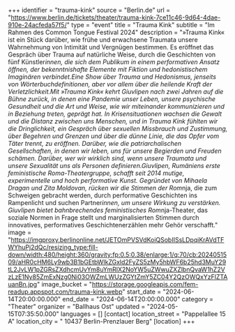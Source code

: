 +++
identifier = "trauma-kink"
source = "Berlin.de"
url = "https://www.berlin.de/tickets/theater/trauma-kink-7ce11c46-9d64-4dae-910e-24acfeda57f5/"
type = "event"
title = "Trauma Kink"
subtitle = "Im Rahmen des Common Tongue Festival 2024"
description = "»Trauma Kink« ist ein Stück darüber, wie frühe und erwachsene Traumata unsere Wahrnehmung von Intimität und Vergnügen bestimmen. Es eröffnet das Gespräch über Trauma auf natürliche Weise, durch die Geschichten von fünf Künstler*innen, die sich dem Publikum in einem performativen Ansatz öffnen, der bekenntnishafte Elemente mit Fiktion und hedonistischem Imaginären verbindet.Eine Show über Trauma und Hedonismus, jenseits von Wörterbuchdefinitionen, aber vor allem über die heilende Kraft der Verletzlichkeit.Mit »Trauma Kink« kehrt Giuvlipen nach zwei Jahren auf die Bühne zurück, in denen eine Pandemie unser Leben, unsere psychische Gesundheit und die Art und Weise, wie wir miteinander kommunizieren und in Beziehung treten, geprägt hat. In Krisensituationen wachsen die Gewalt und die Distanz zwischen uns Menschen, und in Trauma Kink fühlten wir die Dringlichkeit, ein Gespräch über sexuellen Missbrauch und Zustimmung, über Begehren und Grenzen und über die dünne Linie, die das Opfer vom Täter trennt, zu eröffnen. Darüber, wie die patriarchalischen Gesellschaften, in denen wir leben, uns für unsere Begierden und Freuden schämen. Darüber, wer wir wirklich sind, wenn unsere Traumata und unsere Sexualität uns als Personen definieren.Giuvlipen, Rumäniens erste feministische Roma-Theatergruppe, schafft seit 2014 mutige, experimentelle und hoch performative Kunst. Gegründet von Mihaela Dragan und Zita Moldovan, rücken wir die Stimmen der Rom*nja, die zum Schweigen gebracht werden, durch performative Geschichten ins Rampenlicht und suchen Partner*innen, um unsere Wirkung zu verstärken. Giuvlipen bietet bahnbrechendes feministisches Rom*nja-Theater, das soziale Normen in Frage stellt und marginalisierten Stimmen durch innovatives, performatives Geschichtenerzählen mehr Gehör verschafft."
image = "https://imgproxy.berlinonline.net/JETOmPVSVdKoiQSobIISsLDpqiKrAVdTFWYhuPj2dQc/resizing_type:fill-down/width:480/height:360/gravity:fp:0.5:0.38/enlarge:1/q:70/cb:2024051509/aHR0cHM6Ly9wb3B1bGEtbWlkZGxld2FyZS5zMy5hbWF6b25hd3MuY29tL2JvLW1pZGRsZXdhcmUvYm8uYmRlX2NoYW5uZWwuZXZlbnQvaW1hZ2VzLzE1Ny85ZmExNzg0Ni03OWZmLWUzZGYtZmY5ZC04Y2QzOWQxYzFlZTAuanBn.jpg"
image_bucket = "https://storage.googleapis.com/fem-readup.appspot.com/trauma-kink.webp"
start_date = "2024-06-14T20:00:00.000"
end_date = "2024-06-14T20:00:00.000"
category = "Theater"
organizer = "Ballhaus Ost"
updated = "2024-05-15T07:35:50.000"
languages = []
[contact]
location_street = "Pappelallee 15 A"
location_city = " 10437 Berlin-Prenzlauer Berg"
[location]
+++